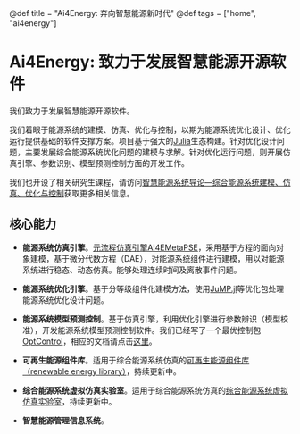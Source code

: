 @def title = "Ai4Energy: 奔向智慧能源新时代"
@def tags = ["home", "ai4energy"]

# Ai4Energy: 致力于发展智慧能源开源软件

我们致力于发展智慧能源开源软件。

我们着眼于能源系统的建模、仿真、优化与控制，以期为能源系统优化设计、优化运行提供基础的软件支撑方案。项目基于强大的[Julia](https://julialang.org/)生态构建。针对优化设计问题，主要发展综合能源系统优化问题的建模与求解。针对优化运行问题，则开展仿真引擎、参数识别、模型预测控制方面的开发工作。

我们也开设了相关研究生课程，请访问[智慧能源系统导论—综合能源系统建模、仿真、优化与控制](https://enpocourses.github.io/enpo811203/)获取更多相关信息。

## 核心能力

- **能源系统仿真引擎**。[元流程仿真引擎Ai4EMetaPSE](https://github.com/ai4energy/Ai4EMetaPSE.jl)，采用基于方程的面向对象建模，基于微分代数方程（DAE），对能源系统组件进行建模，用以对能源系统进行稳态、动态仿真。能够处理连续时间及离散事件问题。

- **能源系统优化引擎**。基于分等级组件化建模方法，使用[JuMP.jl](https://github.com/jump-dev/JuMP.jl)等优化包处理能源系统优化设计问题。

- **能源系统模型预测控制**。基于仿真引擎，利用优化引擎进行参数辨识（模型校准），开发能源系统模型预测控制软件。我们已经写了一个最优控制包[OptControl](https://github.com/ai4energy/OptControl.jl)，相应的文档请点击[这里](https://ai4energy.github.io/OptControl.jl/dev/)。

- **可再生能源组件库**。适用于综合能源系统仿真的[可再生能源组件库（renewable energy library）](https://github.com/ai4energy/Ai4EComponentLib.jl)，持续更新中。

- **综合能源系统虚拟仿真实验室**。适用于综合能源系统仿真的[综合能源系统虚拟仿真实验室](https://github.com/ai4energy/Ai4ELab)，持续更新中。

- **智慧能源管理信息系统**。
